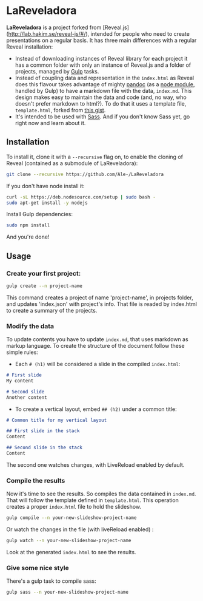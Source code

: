 # LaReveladora
**LaReveladora** is a project forked from [Reveal.js] (http://lab.hakim.se/reveal-js/#/), intended for people who need to create presentations on a regular basis. 
It has three main differences with a regular Reveal installation:
* Instead of downloading instances of Reveal library for each project it has a common folder with only an instance of Reveal.js and a folder of projects, managed by [Gulp](http://gulpjs.com/) tasks. 
* Instead of coupling data and representation in the `index.html` as Reveal does this flavour takes advantage of mighty [pandoc](http://pandoc.org/) (as a [node module](https://www.npmjs.com/package/gulp-pandoc), handled by Gulp) to have a markdown file with the data, `index.md`. This design makes easy to maintain the data and code (and, no way, who doesn't prefer markdown to html?). To do that it uses a template file, `template.html`, forked from [this gist](https://gist.github.com/aaronwolen/5017084).
* It's intended to be used with [Sass](http://sass-lang.com/). And if you don't know Sass yet, go right now and learn about it.

## Installation
To install it, clone it with a `--recursive` flag on, to enable the cloning of Reveal (contained as a submodule of LaReveladora):
```sh
git clone --recursive https://github.com/Ale-/LaReveladora
```
If you don't have node install it:
```sh
curl -sL https://deb.nodesource.com/setup | sudo bash -
sudo apt-get install -y nodejs
```
Install Gulp dependencies:
```sh
sudo npm install
```
And you're done!


## Usage

### Create your first project:
```sh
gulp create --n project-name
```

This command creates a project of name 'project-name', in projects folder, and updates 'index.json' with project's info. That file is readed by index.html to create a summary of the projects.

### Modify the data

To update contents you have to update `index.md`, that uses markdown as markup language. To create the structure of the document follow these simple rules:

* Each `# (h1)` will be considered a slide in the compiled `index.html`:
```md
# First slide
My content

# Second slide
Another content
```
* To create a vertical layout, embed `## (h2)` under a common title:
```md
# Common title for my vertical layout

## First slide in the stack
Content

## Second slide in the stack
Content
```

The second one watches changes, with LiveReload enabled by default.

### Compile the results

Now it's time to see the results. So compiles the data contained in `index.md`. That will follow the template defined in `template.html`. This operation creates a proper `index.html` file to hold the slideshow.
```sh
gulp compile --n your-new-slideshow-project-name
```
Or watch the changes in the file (with liveReload enabled) :
```sh
gulp watch --n your-new-slideshow-project-name
```
Look at the generated `index.html` to see the results.

### Give some nice style

There's a gulp task to compile sass:

```sh
gulp sass --n your-new-slideshow-project-name
```
